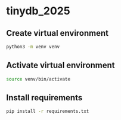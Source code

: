 # tinydb_2025

## Create virtual environment

```bash
python3 -m venv venv
```

## Activate virtual environment

```bash
source venv/bin/activate
```

## Install requirements

```bash
pip install -r requirements.txt
```